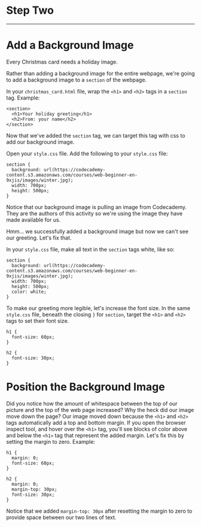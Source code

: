# Step Two
---
# Add a Background Image
Every Christmas card needs a holiday image.

Rather than adding a background image for the entire webpage, we're going to add
 a background image to a `section` of the webpage.

In your `christmas_card.html` file, wrap the `<h1>` and `<h2>`
tags in a `section` tag.
Example:
```
<section>
  <h1>Your holiday greeting</h1>
  <h2>From: your name</h2>
</section>
```

Now that we've added the `section` tag, we can target this tag with css to add
our background image.

Open your `style.css` file. Add the following to your `style.css` file:
```
section {
  background: url(https://codecademy-content.s3.amazonaws.com/courses/web-beginner-en-9xjis/images/winter.jpg);
  width: 700px;
  height: 500px;
}
```

Notice that our background image is pulling an image from Codecademy. They are
the authors of this activity so we're using the image they have made
available for us.

Hmm... we successfully added a background image but now we can't see our greeting.
Let's fix that.

In your `style.css` file, make all text in the `section` tags white, like so:
```
section {
  background: url(https://codecademy-content.s3.amazonaws.com/courses/web-beginner-en-9xjis/images/winter.jpg);
  width: 700px;
  height: 500px;
  color: white;
}
```

To make our greeting more legible, let's increase the font size. In the same
`style.css` file, beneath the closing `}` for `section`, target the `<h1>`
and `<h2>` tags to set their font size.
```
h1 {
  font-size: 60px;
}

h2 {
  font-size: 30px;
}
```

# Position the Background Image
Did you notice how the amount of whitespace between the top of our picture and
the top of the web page increased? Why the heck did our image move down the page?
Our image moved down because the `<h1>` and `<h2>` tags automatically add
a top and bottom margin. If you open the browser inspect tool, and hover over
the `<h1>` tag, you'll see blocks of color above and below the `<h1>` tag that
represent the added margin. Let's fix this by setting the margin to zero.
Example:
```
h1 {
  margin: 0;
  font-size: 60px;
}

h2 {
  margin: 0;
  margin-top: 30px;
  font-size: 30px;
}
```
Notice that we added `margin-top: 30px` after resetting the margin to zero to
provide space between our two lines of text.
